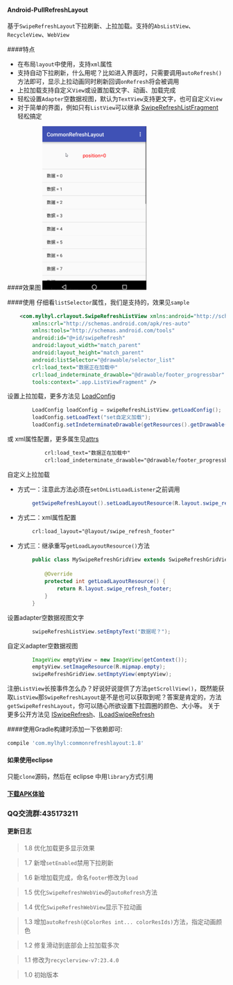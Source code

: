 #### Android-PullRefreshLayout
基于`SwipeRefreshLayout`下拉刷新、上拉加载。支持的`AbsListView`、`RecycleView`、`WebView`

####特点
 * 在布局`layout`中使用，支持`xml`属性
 * 支持自动下拉刷新，什么用呢？比如进入界面时，只需要调用`autoRefresh()`方法即可，显示上拉动画同时刷新回调`onRefresh`将会被调用
 * 上拉加载支持自定义`View`或设置加载文字、动画、加载完成
 * 轻松设置`Adapter`空数据视图，默认为`TextView`支持更文字，也可自定义`View`
 * 对于简单的界面，例如只有`ListView`可以继承 [SwipeRefreshListFragment](commonrefreshlayout/src/main/java/com/mylhyl/crlayout/app/SwipeRefreshListFragment.java)
   轻松搞定

####效果图
<img src="preview/gif.gif" width="240px"/>

####使用
  仔细看`listSelector`属性，我们是支持的，效果见`sample`
```xml
    <com.mylhyl.crlayout.SwipeRefreshListView xmlns:android="http://schemas.android.com/apk/res/android"
        xmlns:crl="http://schemas.android.com/apk/res-auto"
        xmlns:tools="http://schemas.android.com/tools"
        android:id="@+id/swipeRefresh"
        android:layout_width="match_parent"
        android:layout_height="match_parent"
        android:listSelector="@drawable/selector_list"
        crl:load_text="数据正在加载中"
        crl:load_indeterminate_drawable="@drawable/footer_progressbar"
        tools:context=".app.ListViewFragment" />
```
 设置上拉加载，更多方法见 [LoadConfig](commonrefreshlayout/src/main/java/com/mylhyl/crlayout/internal/LoadConfig.java)
```java
        LoadConfig loadConfig = swipeRefreshListView.getLoadConfig();
        loadConfig.setLoadText("set自定义加载");
        loadConfig.setIndeterminateDrawable(getResources().getDrawable(R.drawable.footer_progressbar));
```
或 xml属性配置，更多属生见[attrs](commonrefreshlayout/src/main/res/values/attrs.xml)
```xml
            crl:load_text="数据正在加载中"
            crl:load_indeterminate_drawable="@drawable/footer_progressbar"
```

 自定义上拉加载
 
 * 方式一：注意此方法必须在`setOnListLoadListener`之前调用
 
```java
        getSwipeRefreshLayout().setLoadLayoutResource(R.layout.swipe_refresh_footer);
```
 * 方式二：xml属性配置
 
```xml
        crl:load_layout="@layout/swipe_refresh_footer"
```
 * 方式三：继承重写`getLoadLayoutResource()`方法
 
```java
        public class MySwipeRefreshGridView extends SwipeRefreshGridView {
        
            @Override
            protected int getLoadLayoutResource() {
                return R.layout.swipe_refresh_footer;
            }
        }
```
设置adapter空数据视图文字
```java
        swipeRefreshListView.setEmptyText("数据呢？");
```
 自定义adapter空数据视图
```java
        ImageView emptyView = new ImageView(getContext());
        emptyView.setImageResource(R.mipmap.empty);
        swipeRefreshGridView.setEmptyView(emptyView);
```
注册`ListView`长按事件怎么办？好说好说提供了方法`getScrollView()`，既然能获取`ListView`那`SwipeRefreshLayout`是不是也可以获取到呢？答案是肯定的，方法`getSwipeRefreshLayout`，你可以随心所欲设置下拉圆圈的颜色、大小等。
关于更多公开方法见 [ISwipeRefresh](commonrefreshlayout/src/main/java/com/mylhyl/crlayout/internal/ISwipeRefresh.java)、[ILoadSwipeRefresh](commonrefreshlayout/src/main/java/com/mylhyl/crlayout/internal/ILoadSwipeRefresh.java)

####使用Gradle构建时添加一下依赖即可:
```javascript
compile 'com.mylhyl:commonrefreshlayout:1.8'
```
#### 如果使用eclipse
只能`clone`源码，然后在 eclipse 中用`library`方式引用
     
#### [下载APK体验](preview/sample-debug.apk)

### QQ交流群:435173211

#### 更新日志
> 1.8 优化加载更多显示效果

> 1.7 新增`setEnabled`禁用下拉刷新

> 1.6 新增加载完成，命名`footer`修改为`load`

> 1.5 优化`SwipeRefreshWebView`的`autoRefresh`方法

> 1.4 优化`SwipeRefreshWebView`显示下拉动画

> 1.3 增加`autoRefresh(@ColorRes int... colorResIds)`方法，指定动画颜色

> 1.2 修复滑动到底部会上拉加载多次

> 1.1 修改为`recyclerview-v7:23.4.0`

> 1.0 初始版本
